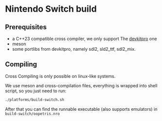# Nintendo Switch build

## Prerequisites

- a C++23 compatible cross compiler, we only support The [devkitpro](https://devkitpro.org/) one
- meson
- some portlibs from devkitpro, namely sdl2, sld2_ttf, sdl2_mix.


## Compiling


Cross Compiling is only possible on linux-like systems.

We use meson and cross-compilation files, everything is wrapped into shell script, so you just need to run:


```bash
./platforms/build-switch.sh 

```
After that you can find the runnable executable (also supports emulators)
in `build-switch/oopetris.nro`
